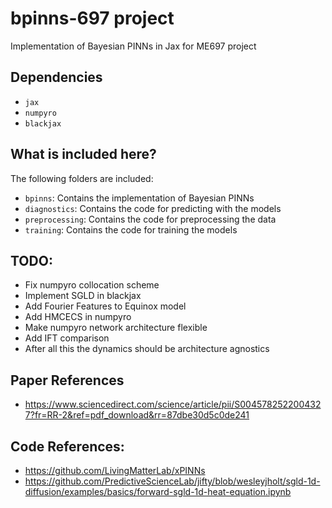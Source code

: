 # bpinns-697 project
Implementation of Bayesian PINNs in Jax for ME697 project

## Dependencies
- `jax`
- `numpyro`
- `blackjax`

## What is included here?
The following folders are included:
- `bpinns`: Contains the implementation of Bayesian PINNs
- `diagnostics`: Contains the code for predicting with the models
- `preprocessing`: Contains the code for preprocessing the data
- `training`: Contains the code for training the models


## TODO:
- Fix numpyro collocation scheme
- Implement SGLD in blackjax
- Add Fourier Features to Equinox model
- Add HMCECS in numpyro
- Make numpyro network architecture flexible
- Add IFT comparison
- After all this the dynamics should be architecture agnostics

## Paper References
- https://www.sciencedirect.com/science/article/pii/S0045782522004327?fr=RR-2&ref=pdf_download&rr=87dbe30d5c0de241

## Code References:
- https://github.com/LivingMatterLab/xPINNs
- https://github.com/PredictiveScienceLab/jifty/blob/wesleyjholt/sgld-1d-diffusion/examples/basics/forward-sgld-1d-heat-equation.ipynb
